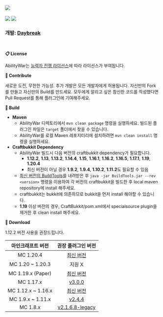 # <img src="https://user-images.githubusercontent.com/39194432/96130737-475da400-0f33-11eb-9334-947ebd802aff.png">
<img src="https://img.shields.io/github/v/release/DayBreak365/AbilityWar?style=flat-square"></img>
<img src="https://img.shields.io/github/last-commit/DayBreak365/AbilityWar?style=flat-square"></img>
### 개발: [Daybreak](https://github.com/DayBreak365)
<br/>

**📋 License**

AbilityWar는 [능력자 전쟁 라이선스](https://github.com/DayBreak365/AbilityWar/blob/master/LICENSE.md)에 따라 라이선스가 부여됩니다.

**📎 Contribute**

새로운 도전, 무한한 가능성. 추가 개발은 모든 개발자에게 허용됩니다. 자신만의 Fork를 만들고 자신만의 Build를 만드세요.
모두에게 알리고 싶은 참신한 코드를 작성했다면 Pull Request를 통해 플러그인에 기여해주세요.

**🔧 Build**
- **Maven**
    - AbilityWar 디렉토리에서 `mvn clean package` 명령을 실행하세요. 빌드된 플러그인 파일은 `target` 폴더에서 찾을 수 있습니다.
    - AbilityWar를 로컬 Maven 레포지터리에 설치하려면 `mvn clean install` 명령을 실행하세요.
- **Craftbukkit Dependency**
    - AbilityWar 빌드시 다음 버전의 craftbukkit dependency가 필요합니다.
      - **1.12.2**, **1.13**, **1.13.2**, **1.14.4**, **1.15**, **1.16.1**, **1.16.2**, **1.16.5**, **1.17.1**, **1.19**, **1.20.4**
      - 최신 버전이 아닐 경우 **1.9.2**, **1.9.4**, **1.10.2**, **1.11.2**도 필요할 수 있음
    - [최신 버전의 BuildTools](https://hub.spigotmc.org/jenkins/job/BuildTools/lastSuccessfulBuild/artifact/target/BuildTools.jar)를 내려받은 후 `java -jar BuildTools.jar --rev <version>` 명령을 이용하여 각 버전의 craftbukkit을 빌드한 후 local maven repository에 install 해주세요.
    - craftbukkit는 bukkit에 의존하므로 bukkit을 먼저 install 해야할 수 있습니다.
    - **1.19** 이상 버전의 경우, CraftBukkit/pom.xml에서 specialsource plugin을 제거한 후 clean install 해주세요.

**🔗 Download**

1.12.2 버전 사용을 권장드립니다.

| 마인크래프트 버전 | 권장 플러그인 버전 |
|:----:|:----:|
| MC 1.20.4 | [최신 버전](https://github.com/DayBreak365/AbilityWar/releases/latest) |
| MC 1.20 ~ 1.20.3 | 지원 X |
| MC 1.19.x (Paper) | [최신 버전](https://github.com/DayBreak365/AbilityWar/releases/latest) |
| MC 1.17.x | [v3.0.0](https://github.com/DayBreak365/AbilityWar/releases/tag/20210912) |
| MC 1.12.x ~ 1.16.x | [최신 버전](https://github.com/DayBreak365/AbilityWar/releases/latest) |
| MC 1.9.x ~ 1.11.x | [v2.4.4](https://github.com/DayBreak365/AbilityWar/releases/tag/20210130) |
| MC 1.8.x | [v2.1.6.8-legacy](https://drive.google.com/uc?export=download&confirm=no_antivirus&id=1CYY7oH0IpEkH1vmL7--6fOfJ0skDgp3S) |
